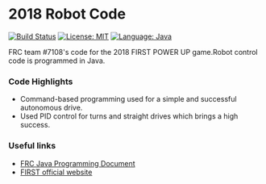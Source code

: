 # 2018 Robot Code

[![Build Status](https://travis-ci.org/team-7108/robot-2018.svg?branch=master)](https://travis-ci.org/team-7108/robot-2018) [![License: MIT](https://img.shields.io/badge/License-MIT-yellow.svg)](https://opensource.org/licenses/MIT) [![Language: Java](https://img.shields.io/badge/Language-Java-orange.svg)](https://www.java.com/en/)

FRC team #7108's code for  the 2018 FIRST POWER UP game.Robot control code is programmed in Java.

### Code Highlights
- Command-based programming used for a simple and successful autonomous drive.
- Used PID control for turns and straight drives which brings a high success.

### Useful links
- [FRC Java Programming Document](https://s3.amazonaws.com/screensteps_live/exported/Wpilib/2078/89642/FRC_Java_Programming.pdf?1536701977)
- [FIRST official website](https://www.firstinspires.org/)